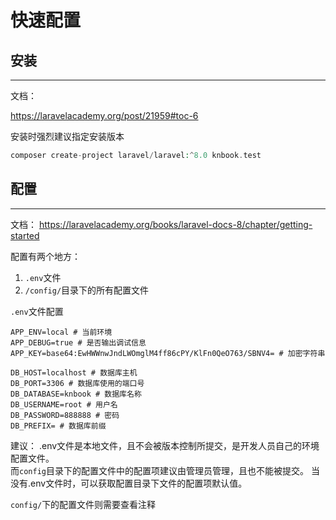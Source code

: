 # 快速配置

## 安装
--- 

文档：

https://laravelacademy.org/post/21959#toc-6

安装时强烈建议指定安装版本

```php 
composer create-project laravel/laravel:^8.0 knbook.test
```

## 配置
---

文档：
https://laravelacademy.org/books/laravel-docs-8/chapter/getting-started

配置有两个地方：
1. `.env`文件
2. `/config/`目录下的所有配置文件

`.env`文件配置

```dotenv
APP_ENV=local # 当前环境
APP_DEBUG=true # 是否输出调试信息
APP_KEY=base64:EwHWWnwJndLWOmglM4ff86cPY/KlFn0QeO763/SBNV4= # 加密字符串

DB_HOST=localhost # 数据库主机
DB_PORT=3306 # 数据库使用的端口号
DB_DATABASE=knbook # 数据库名称
DB_USERNAME=root # 用户名
DB_PASSWORD=888888 # 密码
DB_PREFIX= # 数据库前缀
```

建议：
.env文件是本地文件，且不会被版本控制所提交，是开发人员自己的环境配置文件。<br>
而`config`目录下的配置文件中的配置项建议由管理员管理，且也不能被提交。
当没有.env文件时，可以获取配置目录下文件的配置项默认值。

`config/`下的配置文件则需要查看注释
